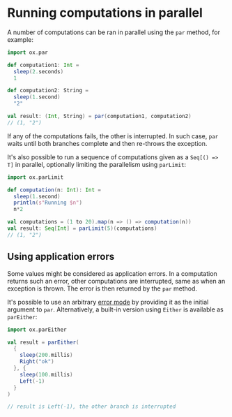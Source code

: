 # Running computations in parallel

A number of computations can be ran in parallel using the `par` method, for example:

```scala
import ox.par

def computation1: Int =
  sleep(2.seconds)
  1

def computation2: String =
  sleep(1.second)
  "2"

val result: (Int, String) = par(computation1, computation2)
// (1, "2")
```

If any of the computations fails, the other is interrupted. In such case, `par` waits until both branches complete 
and then re-throws the exception.

It's also possible to run a sequence of computations given as a `Seq[() => T]` in parallel, optionally limiting the
parallelism using `parLimit`:

```scala
import ox.parLimit

def computation(n: Int): Int =
  sleep(1.second)
  println(s"Running $n")
  n*2

val computations = (1 to 20).map(n => () => computation(n))
val result: Seq[Int] = parLimit(5)(computations)
// (1, "2")
```

## Using application errors

Some values might be considered as application errors. In a computation returns such an error, other computations are 
interrupted, same as when an exception is thrown. The error is then returned by the `par` method.

It's possible to use an arbitrary [error mode](error-handling.md) by providing it as the initial argument to `par`.
Alternatively, a built-in version using `Either` is available as `parEither`:

```scala
import ox.parEither

val result = parEither(
  {
    sleep(200.millis)
    Right("ok")
  }, {
    sleep(100.millis)
    Left(-1)
  }
)

// result is Left(-1), the other branch is interrupted
```
